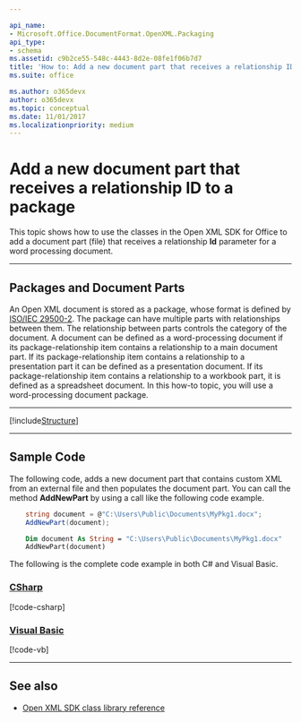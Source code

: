 ```yaml
---

api_name:
- Microsoft.Office.DocumentFormat.OpenXML.Packaging
api_type:
- schema
ms.assetid: c9b2ce55-548c-4443-8d2e-08fe1f06b7d7
title: 'How to: Add a new document part that receives a relationship ID to a package'
ms.suite: office

ms.author: o365devx
author: o365devx
ms.topic: conceptual
ms.date: 11/01/2017
ms.localizationpriority: medium
---
```


# Add a new document part that receives a relationship ID to a package

This topic shows how to use the classes in the Open XML SDK for
Office to add a document part (file) that receives a relationship **Id** parameter for a word
processing document.



-----------------------------------------------------------------------------
## Packages and Document Parts 
An Open XML document is stored as a package, whose format is defined by
[ISO/IEC 29500-2](https://www.iso.org/standard/71691.html). The
package can have multiple parts with relationships between them. The
relationship between parts controls the category of the document. A
document can be defined as a word-processing document if its
package-relationship item contains a relationship to a main document
part. If its package-relationship item contains a relationship to a
presentation part it can be defined as a presentation document. If its
package-relationship item contains a relationship to a workbook part, it
is defined as a spreadsheet document. In this how-to topic, you will use
a word-processing document package.


-----------------------------------------------------------------------------

[!include[Structure](./includes/word/structure.md)]

-----------------------------------------------------------------------------
## Sample Code 
The following code, adds a new document part that contains custom XML
from an external file and then populates the document part. You can call
the method **AddNewPart** by using a call like
the following code example.

```csharp
    string document = @"C:\Users\Public\Documents\MyPkg1.docx";
    AddNewPart(document);
```

```vb
    Dim document As String = "C:\Users\Public\Documents\MyPkg1.docx"
    AddNewPart(document)
```

The following is the complete code example in both C\# and Visual Basic.

### [CSharp](#tab/cs)
[!code-csharp[](../samples/word/add_a_new_part_that_receives_a_relationship_id_to_a_package/cs/Program.cs)]

### [Visual Basic](#tab/vb)
[!code-vb[](../samples/word/add_a_new_part_that_receives_a_relationship_id_to_a_package/vb/Program.vb)]

-----------------------------------------------------------------------------
## See also 


- [Open XML SDK class library reference](/office/open-xml/open-xml-sdk)
  


